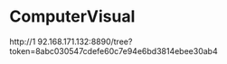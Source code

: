# ComputerVisual
 http://1                                 92.168.171.132:8890/tree?token=8abc030547cdefe60c7e94e6bd3814ebee30ab4
